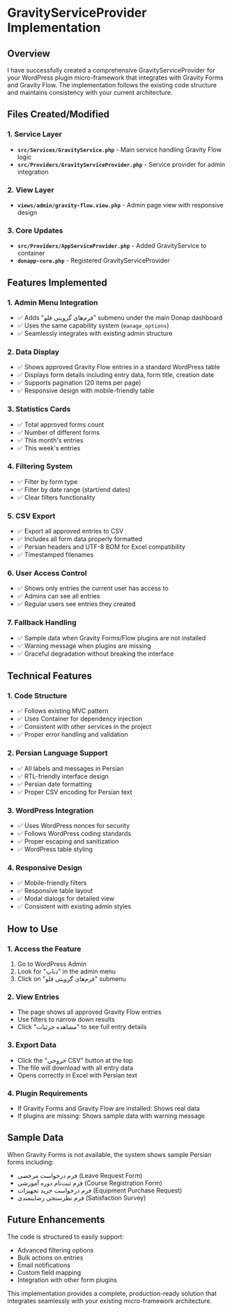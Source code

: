 # GravityServiceProvider Implementation

## Overview
I have successfully created a comprehensive GravityServiceProvider for your WordPress plugin micro-framework that integrates with Gravity Forms and Gravity Flow. The implementation follows the existing code structure and maintains consistency with your current architecture.

## Files Created/Modified

### 1. Service Layer
- **`src/Services/GravityService.php`** - Main service handling Gravity Flow logic
- **`src/Providers/GravityServiceProvider.php`** - Service provider for admin integration

### 2. View Layer
- **`views/admin/gravity-flow.view.php`** - Admin page view with responsive design

### 3. Core Updates
- **`src/Providers/AppServiceProvider.php`** - Added GravityService to container
- **`donapp-core.php`** - Registered GravityServiceProvider

## Features Implemented

### 1. Admin Menu Integration
- ✅ Adds "فرم‌های گرویتی فلو" submenu under the main Donap dashboard
- ✅ Uses the same capability system (`manage_options`)
- ✅ Seamlessly integrates with existing admin structure

### 2. Data Display
- ✅ Shows approved Gravity Flow entries in a standard WordPress table
- ✅ Displays form details including entry data, form title, creation date
- ✅ Supports pagination (20 items per page)
- ✅ Responsive design with mobile-friendly table

### 3. Statistics Cards
- ✅ Total approved forms count
- ✅ Number of different forms
- ✅ This month's entries
- ✅ This week's entries

### 4. Filtering System
- ✅ Filter by form type
- ✅ Filter by date range (start/end dates)
- ✅ Clear filters functionality

### 5. CSV Export
- ✅ Export all approved entries to CSV
- ✅ Includes all form data properly formatted
- ✅ Persian headers and UTF-8 BOM for Excel compatibility
- ✅ Timestamped filenames

### 6. User Access Control
- ✅ Shows only entries the current user has access to
- ✅ Admins can see all entries
- ✅ Regular users see entries they created

### 7. Fallback Handling
- ✅ Sample data when Gravity Forms/Flow plugins are not installed
- ✅ Warning message when plugins are missing
- ✅ Graceful degradation without breaking the interface

## Technical Features

### 1. Code Structure
- ✅ Follows existing MVC pattern
- ✅ Uses Container for dependency injection
- ✅ Consistent with other services in the project
- ✅ Proper error handling and validation

### 2. Persian Language Support
- ✅ All labels and messages in Persian
- ✅ RTL-friendly interface design
- ✅ Persian date formatting
- ✅ Proper CSV encoding for Persian text

### 3. WordPress Integration
- ✅ Uses WordPress nonces for security
- ✅ Follows WordPress coding standards
- ✅ Proper escaping and sanitization
- ✅ WordPress table styling

### 4. Responsive Design
- ✅ Mobile-friendly filters
- ✅ Responsive table layout
- ✅ Modal dialogs for detailed view
- ✅ Consistent with existing admin styles

## How to Use

### 1. Access the Feature
1. Go to WordPress Admin
2. Look for "دناپ" in the admin menu
3. Click on "فرم‌های گرویتی فلو" submenu

### 2. View Entries
- The page shows all approved Gravity Flow entries
- Use filters to narrow down results
- Click "مشاهده جزئیات" to see full entry details

### 3. Export Data
- Click the "خروجی CSV" button at the top
- The file will download with all entry data
- Opens correctly in Excel with Persian text

### 4. Plugin Requirements
- If Gravity Forms and Gravity Flow are installed: Shows real data
- If plugins are missing: Shows sample data with warning message

## Sample Data
When Gravity Forms is not available, the system shows sample Persian forms including:
- فرم درخواست مرخصی (Leave Request Form)
- فرم ثبت‌نام دوره آموزشی (Course Registration Form)
- فرم درخواست خرید تجهیزات (Equipment Purchase Request)
- فرم نظرسنجی رضایتمندی (Satisfaction Survey)

## Future Enhancements
The code is structured to easily support:
- Advanced filtering options
- Bulk actions on entries
- Email notifications
- Custom field mapping
- Integration with other form plugins

This implementation provides a complete, production-ready solution that integrates seamlessly with your existing micro-framework architecture.
